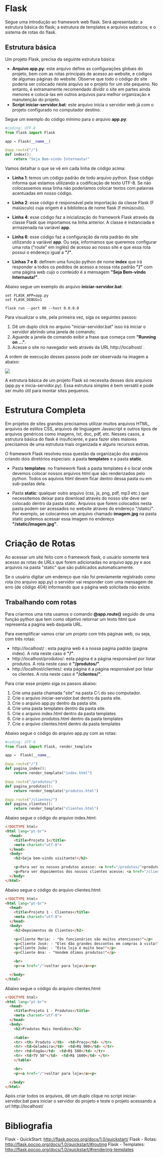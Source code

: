 # Flask

Segue uma introdução ao framework web flask. Será apresentado: a estrutura básica do flask; a estrutura de templates e arquivos estaticos; e o sistema de rotas do flask.

## Estrutura básica

Um projeto Flask, precisa da seguinte estrutura básica:

* **Arquivo app.py**: este arquivo define as configurações globais do projeto, bem com as rotas principais de acesso ao website, e códigos de algumas páginas do website. 
Observe que todo o código do site poderia ser colocado neste arquivo se o projeto for um site pequeno. No entanto, é extramamente recomendado dividir o site em partes ainda menores e colocá-las em outros arquivos para melhor organização e manutenção do projeto.
* **Script  iniciar-servidor.bat**: este arquivo inicia o servidor web já com o projeto configurado no computador destino.


Segue um exemplo do código mínimo para o arquivo **app.py**:

```python {class="line-numbers"}
#coding: UTF-8
from flask import Flask

app = Flask(__name__)

@app.route("/")
def index():
    return "Seja Bem-vindo Internauta!"

```

Vamos detalhar o que se vê em cada linha de código acima:

* **Linha 1**: temos um código padrão de todo arquivo python. Esse código informa que estamos utilizando a codificação de texto UTF-8. Se não colocassemos essa linha não poderíamos colocar textos com palavras acentuadas em nosso código.

* **Linha 2**: esse código é responsável pela importação da classe Flask (F maiúsculo) cuja origem é a biblioteca de nome flask (f minúsculo).

* **Linha 4**: esse código faz a inicialização do framework Flask através da classe Flask que importamos na linha anterior. A classe é instanciada e armazenada na variável **app**.

* **Linha 6**: esse código faz a configuração da rota padrão do site utilizando a variável **app**. Ou seja, informamos que queremos configurar uma rota ("route" em inglês) de acesso ao nosso site e que essa rota possui o endereço igual a **"/"**.

* **Linhas 7 e 8**: definem uma função python de nome **index** que irá responder a todos os pedidos de acesso a nossa rota padrão **"/"** com uma página web cujo o conteúdo é a mensagem **"Seja Bem-vindo Internauta!"**.

Abaixo segue um exemplo do arquivo **iniciar-servidor.bat**:
```batch {class='line-numbers'}
set FLASK_APP=app.py
set FLASK_DEBUG=1

flask run --port 80 --host 0.0.0.0
```

Para visualizar o site, pela primeira vez, siga os seguintes passos:

1. Dê um duplo click no arquivo "iniciar-servidor.bat" isso irá iniciar o servidor abrindo uma janela de comando; 
2. Aguarde a janela de comando exibir a frase que começa com **"Running on ..."**.
3. Acesse o site no navegador web através da URL http://localhost/ .

A ordem de execução desses passos pode ser observada na imagem a abaixo:

<img src="flask1.png">

A estrutura básica de um projeto Flask só necessita desses dois arquivos (app.py e inicia-servidor.py). Essa estrutura simples é bem versátil e pode ser muito útil para montar sites pequenos.

# Estrutura Completa

Em projetos de sites grandes precisamos utilizar muitos arquivos HTML, arquivos de estilos CSS, arquivos de linguagem Javascript e outros tipos de arquivos genéricos como imagens, txt, doc, pdf, etc. Nesses casos, a estrutura básica do flask é insuficiente, e para fazer sites maiores precisamos de uma estrutura mais organizada e alguns recursos extras.

O framework Flask resolveu essa questão da organização dos arquivos criando dois diretórios especiais: a pasta **templates** e a pasta **static**.
* Pasta **templates**: no framework flask a pasta templates é o local onde devemos colocar nossos arquivos html que são renderizados pelo python. Todos os aquivos html devem ficar dentro dessa pasta ou em sub-pastas dela.

* Pasta **static**: qualquer outro arquivo (css, js, png, pdf, mp3 etc.) que necessitemos deixar para download através do nosso site deve ser colocado dentro da pasta static. 
Arquivos que forem colocados nesta pasta podem ser acessados no website atraves do endereço "/static/". Por exemplo, se colocarmos um arquivo chamado **imagem.jpg** na pasta static podemos acessar essa imagem no endereço **"/static/imagem.jpg"**.


# Criação de Rotas

Ao acessar um site feito com o framework flask, o usuário  somente terá acesso as rotas de URLs que forem adicionadas no arquivo app.py e aos arquivos na pasta "static" que são publicados automaticamente.

Se o usuário digitar um endereço que não foi previamente registrado como rota (no arquivo app.py) o servidor vai responder com uma mensagem de erro (de código 404) informando que a página web solicitada não existe. 

## Trabalhando com rotas

Para criarmos uma rota usamos o comando **@app.route()** seguido de uma função python que tem como objetivo retornar um texto html que representa a pagina web daquela URL.

Para exemplificar vamos criar um projeto com três páginas web, ou seja, com três rotas:
* http://localhost/ : esta pagina web é a nossa pagina padrão (pagina index). A rota  neste caso é **"/"**.
* http://localhost/produtos/: esta página é a página responsável por listar produtos. A rota neste caso é **"/produtos/"**.
* http://localhost/clientes/: esta página é a página responsável por listar os clientes. A rota neste caso é **"/clientes/"**.

Para criar esse projeto siga os passos abaixo:

1. Crie uma pasta chamada "site" na pasta C:\ do seu computador.
2. Crie o arquivo iniciar-servidor.bat dentro da pasta site.
3. Crie o arquivo app.py dentro da pasta site.
4. Crie uma pasta templates dentro da pasta site.
5. Crie o arquivo index.html dentro da pasta templates
6. Crie o arquivo produtos.html dentro da pasta templates
7. Crie o arquivo clientes.html dentro da pasta templates

Abaixo segue o código do arquivo app.py com as rotas:

```python
#coding: UTF-8
from flask import Flask, render_template

app =  Flask(__name__

@app.route("/")
def pagina_index():
    return render_template("index.html")

@app.route("/produtos/")
def pagina_produtos():
    return render_template("produtos.html")

@app.route("/clientes/")
def pagina_clientes():
    return render_template("clientes.html")
```

Abaixo segue o código do arquivo index.html:
```HTML
<!DOCTYPE html>
<html lang="pt-br">
  <head>
    <title>Projeto 1</title>
    <meta charset="utf-8">
  </head>
  <body>
    <h2>Seja bem-vindo visitante!</h2>

    <p>Para ver os nossos produtos acesse: <a href="/produtos/">produtos</a>
    <p>Para ver depoimentos dos nossos clientes acesse: <a href="/clientes/">clientes</a></p>
  </body>
</html>
```

Abaixo segue o código do arquivo clientes.html:

```HTML
<!DOCTYPE html>
<html lang="pt-br">
  <head>
    <title>Projeto 1 - Clientes</title>
    <meta charset="utf-8">
  </head>
  <body>
    <h2>Depoimentos de Clientes</h2>

    <p>Cliente Maria: - "Os funcionários são muitos atenciosos!"</p>
    <p>Cliente José: - "Eles dão grandes descontos em compras à vista!"</p>
    <p>Cliente João: - "Esta loja é muito boa!"</p>
    <p>Cliente Ana: - "Vendem ótimos produtos!"</p>

    <br>
    <p><a href="/">voltar para loja</a><p>

  </body>
</html>
```


Abaixo segue o código do arquivo clientes.html:

```HTML
<!DOCTYPE html>
<html lang="pt-br">
  <head>
    <title>Projeto 1 - Produtos</title>
    <meta charset="utf-8">
  </head>
  <body>
    <h2>Produtos Mais Vendidos</h2>

    <table>
    <tr> <th> Produto </th>  <td>Preço</td> </tr>
    <tr> <td>Geladeira</td>  <td>R$ 900</td> </tr>
    <tr> <td>Fogão</td>  <td>R$ 500</td> </tr>
    <tr> <td>TV 50"</td>  <td>R$ 1600</td> </tr>
    </table>

    <br>
    <p><a href="/">voltar para loja</a><p>

  </body>
</html>
```

Após criar todos os arquivos, dê um duplo clique no script iniciar-servidor.bat para iniciar o servidor do projeto e teste o projeto acessando a url http://localhost/

# Bibliografia

Flask - QuickStart: http://flask.pocoo.org/docs/1.0/quickstart/
Flask - Rotas: http://flask.pocoo.org/docs/1.0/quickstart/#routing
Flask - Templates: http://flask.pocoo.org/docs/1.0/quickstart/#rendering-templates
